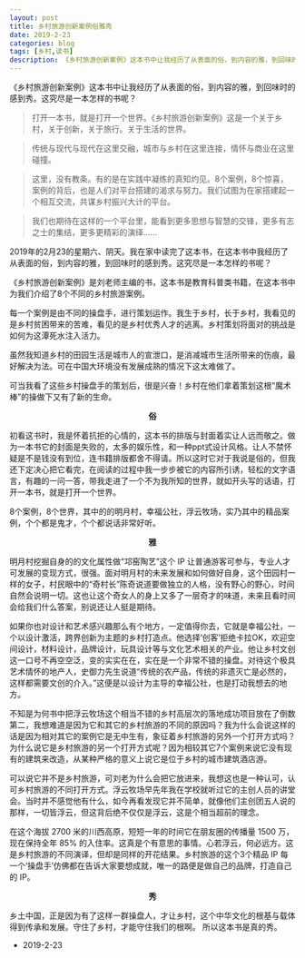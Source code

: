 ```yaml
---
layout: post
title: 乡村旅游创新案例俗雅秀
date: 2019-2-23
categories: blog
tags: [乡村,读书]
description: 《乡村旅游创新案例》这本书中让我经历了从表面的俗，到内容的雅，到回味时的感到秀。这究尽是一本怎样的书呢？
---
```


《乡村旅游创新案例》这本书中让我经历了从表面的俗，到内容的雅，到回味时的感到秀。这究尽是一本怎样的书呢？

>打开一本书，就是打开一个世界。《乡村旅游创新案例》这是一个关于乡村，关于创新，关于旅行。关于生活的世界。

>传统与现代与现代在这里交融，城市与乡村在这里连接，情怀与商业在这里碰撞。

>这里，没有教条。有的是在实践中凝练的真知灼见。8个案例，8个惊喜，案例的背后，也是人们对平台搭建的渴求与努力。我们试图为在家搭建起一个相互交流，共谋乡村振兴大计的平台。

>我们也期待在这样的一个平台里，能看到更多思想与智慧的交锋，更多有志之士的集结，更多更精彩的演绎……

2019年的2月23的星期六、阴天。我在家中读完了这本书，在这本书中我经历了从表面的俗，到内容的雅，到回味时的感到秀。这究尽是一本怎样的书呢？

《乡村旅游创新案例》是刘老师主编的书，这本书是教育科普类书籍，在这本书中为我们介绍了8个不同的乡村旅游案例。

每一个案例是由不同的操盘手，进行策划运作。我生于乡村，长于乡村，我看见的是乡村贫困带来的苦难，看见的是乡村优秀人才的逃离。乡村策划将面对的挑战是如何为这潭死水注入活力。

虽然我知道乡村的田园生活是城市人的宣泄口，是消减城市生活所带来的伤痕，最好解决为法。可在中国大环境没有发展成熟的情况下这太难做了。

可当我看了这些乡村操盘手的策划后，很是兴奋！乡村在他们拿着策划这根“魔术棒”的操做下又有了新的生命。

**<center>俗</center>**

初看这书时，我是怀着抗拒的心情的，这本书的排版与封面着实让人远而敬之。做为一本书它的封面是失败的，太多的娱乐性，和一种ppt式设计风格。让人不禁怀疑是不是钱没有到位，连书籍排版都舍不得请。所以这时它对于我说是俗的，但我还下定决心把它看完，在阅读的过程中我一步步被它的内容所引诱，轻松的文字语言，有趣的一问一答，带我走进了一个不为我所知的世界，就如开头写的话语，打开一本书，就是打开一个世界。

8个案例，8个世界，其中的的明月村，幸福公社，浮云牧场，实乃其中的精品案例，个个都是鬼才，个个都说话非常好听。

**<center>雅</center>**

明月村挖掘自身的的文化属性做“邛窑陶艺”这个 IP 让普通游客可参与，专业人才可发展的变现方式，很强。面对明月村的未来发展和如何做好自身，这个田园村一样的女子，村民眼中的“奇村长”陈奇说道要做独立的人格，没有野心的野心，时间自然会说明一切。这也让这个奇女人的身上又多了一层奇才的味道，未来且看时间会给我们什么答案，别说还让人挺是期待。

如果你也对设计和艺术感兴趣那么有个地方，一定值得你去，它就是幸福公社，一个以设计激活，跨界创新为主题的乡村打造点。他选择‘创客’拒绝卡拉OK，欢迎空间设计，材料设计，品牌设计，玩具设计等与文化艺术相关的产业。他让乡村文创这一口号不再空空泛，变的实实在在，实在是一个非常不错的操盘。对待这个极具艺术情怀的地产人，史御力先生说道“传统的农产品，传统的非遗灭亡是必然的，这样都需要文创的介入。”这便是以设计为主导的幸福公社，也是打动我想去的地方。

不知是为何书中把浮云牧场这个相当不错的乡村高层次的落地成功项目放在了倒数第二，我想难道是因为它和其它的乡村旅游的不同的原因吗？我为什么会说这样的话是因为相对其它的案例它是无中生有，象征着乡村旅游的另外一个打开方式吗？为什么说它是乡村旅游的另一个打开方式呢？因为相较其它7个案例来说它没有现有的建筑来改造，从某种严格的意义上说它是位于乡村的城市建筑酒店游。

可以说它并不是乡村旅游，可刘老为什么会把它放进来，我想这也是一种认可，认可乡村旅游的不同打开方式。浮云牧场早先年我在学校就听过它的主创人员的讲堂会。当时并不感觉他有什么，如今再看发现它并不简单，就像他们主创团五人说的那样，一切皆浮云，但这背后绝不仅仅是浮云，这是个相当超前的理念。

在这个海拔 2700 米的川西高原，短短一年的时间它在朋友圈的传播量 1500 万，现在保持全年 85% 的入住率。这真是个有意思的事情。心若浮云，何必远方。这是乡村旅游的不同演译，但却是同样的开花结果。乡村旅游的这个3个精品 IP 每一个‘操盘手’仿佛都在告诉大家要想成就，唯一的路便是做自己的品牌，打造自己的 IP。

**<center>秀</center>**

乡土中国，正是因为有了这样一群操盘人，才让乡村，这个中华文化的根基与载体得到传承和发展。守住了乡村，才能守住我们的根啊。
所以这本书是真的秀。

- 2019-2-23
